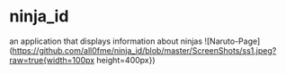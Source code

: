 # ninja_id

an application that displays information about ninjas
![Naruto-Page](https://github.com/all0fme/ninja_id/blob/master/ScreenShots/ss1.jpeg?raw=true{width=100px height=400px})
